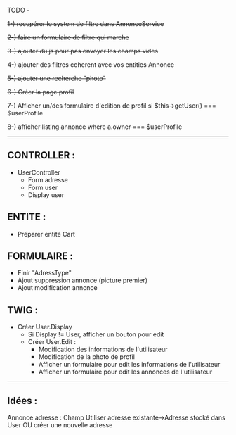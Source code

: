 TODO -

~~1-) recupérer le system de filtre dans AnnonceService~~

~~2-) faire un formulaire de filtre qui marche~~

~~3-) ajouter du js pour pas envoyer les champs vides~~

~~4-) ajouter des filtres coherent avec vos entities Annonce~~

~~5-) ajouter une recherche "photo"~~

~~6-) Créer la page profil~~

7-) Afficher un/des formulaire d'édition de profil si $this->getUser() === $userProfile

~~8-) afficher listing annonce where a.owner === $userProfile~~

------------------------------------------------------------------------
CONTROLLER :
----------

- UserController
    - Form adresse
    - Form user
    - Display user

ENTITE :
--------

- Préparer entité Cart

FORMULAIRE :
------------

- Finir "AdressType"
- Ajout suppression annonce (picture premier)
- Ajout modification annonce

TWIG :
------

- Créer User.Display
    - Si Display != User, afficher un bouton pour edit
    - Créer User.Edit :
        - Modification des informations de l'utilisateur
        - Modification de la photo de profil
        - Afficher un formulaire pour edit les informations de l'utilisateur
        - Afficher un formulaire pour edit les annonces de l'utilisateur

------------------------------------------------------------------------

Idées :
-------
Annonce adresse : Champ Utiliser adresse existante->Adresse stocké dans User OU créer une nouvelle adresse


